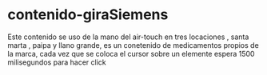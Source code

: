 # contenido-giraSiemens
Este contenido se uso de la mano del air-touch en tres locaciones , santa marta , paipa y llano grande, es un conetenido de medicamentos propios de la marca, cada vez que se coloca el cursor sobre un elemente espera 1500 milisegundos para hacer click
